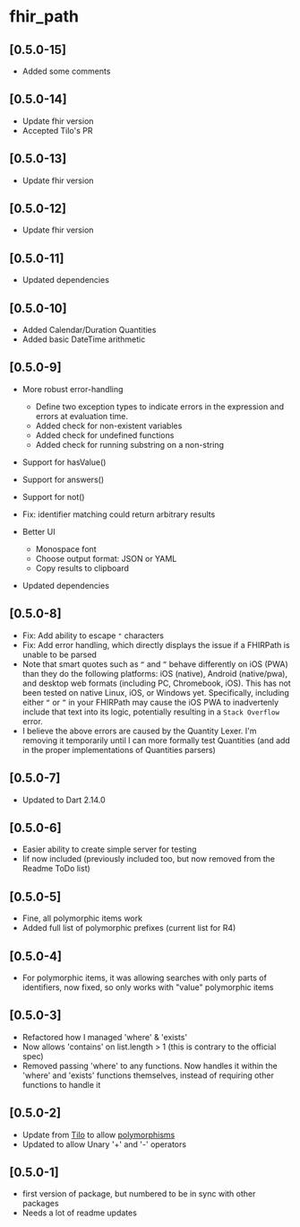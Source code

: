 # fhir_path

## [0.5.0-15]

* Added some comments
## [0.5.0-14]

* Update fhir version
* Accepted Tilo's PR

## [0.5.0-13]

* Update fhir version

## [0.5.0-12]

* Update fhir version

## [0.5.0-11]

* Updated dependencies

## [0.5.0-10]

* Added Calendar/Duration Quantities
* Added basic DateTime arithmetic

## [0.5.0-9]

* More robust error-handling
  * Define two exception types to indicate errors in the expression and errors at evaluation time.
  * Added check for non-existent variables
  * Added check for undefined functions
  * Added check for running substring on a non-string

* Support for hasValue()
* Support for answers()
* Support for not()
* Fix: identifier matching could return arbitrary results
* Better UI
  * Monospace font
  * Choose output format: JSON or YAML
  * Copy results to clipboard
* Updated dependencies

## [0.5.0-8]

* Fix: Add ability to escape `"` characters
* Fix: Add error handling, which directly displays the issue if a FHIRPath is unable to be parsed
* Note that smart quotes such as `“` and `”` behave differently on iOS (PWA) than they do the following platforms: iOS (native), Android (native/pwa), and desktop web formats (including PC, Chromebook, iOS). This has not been tested on native Linux, iOS, or Windows yet. Specifically, including either `“` or `”` in your FHIRPath may cause the iOS PWA to inadvertenly include that text into its logic, potentially resulting in a `Stack Overflow` error.
* I believe the above errors are caused by the Quantity Lexer. I'm removing it temporarily until I can more formally test Quantities (and add in the proper implementations of Quantities parsers)

## [0.5.0-7]

* Updated to Dart 2.14.0

## [0.5.0-6]

* Easier ability to create simple server for testing
* Iif now included (previously included too, but now removed from the Readme ToDo list)

## [0.5.0-5]

* Fine, all polymorphic items work
* Added full list of polymorphic prefixes (current list for R4)

## [0.5.0-4]

* For polymorphic items, it was allowing searches with only parts of identifiers, now fixed, so only works with "value" polymorphic items

## [0.5.0-3]

* Refactored how I managed 'where' & 'exists'
* Now allows 'contains' on list.length > 1 (this is contrary to the official spec)
* Removed passing 'where' to any functions. Now handles it within the 'where' and 'exists' functions themselves, instead of requiring other functions to handle it

## [0.5.0-2]

* Update from [Tilo](https://github.com/tiloc) to allow [polymorphisms](https://github.com/MayJuun/fhir/pull/20)
* Updated to allow Unary '+' and '-' operators

## [0.5.0-1]

* first version of package, but numbered to be in sync with other packages
* Needs a lot of readme updates
